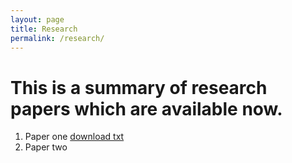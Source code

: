 ```yaml
---
layout: page
title: Research 
permalink: /research/
---
```






# This is a summary of research papers which are available now.

1. Paper one [download txt](https://bdlebaron.github.io/mydoc.txt)
2. Paper two
